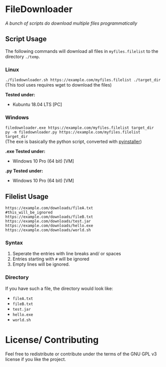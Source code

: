 # FileDownloader

_A bunch of scripts do download multiple files programmatically_

## Script Usage

The following commands will download all files in `myfiles.filelist` to the directory `./temp`.

### Linux

`./filedownloader.sh https://example.com/myfiles.filelist ./target_dir`<br>
(This tool uses requires wget to download the files)

**Tested under:**

- Kubuntu 18.04 LTS \[PC\]

### Windows

`filedownloader.exe https://example.com/myfiles.filelist target_dir`<br>
`py -m filedownloader.py https://example.com/myfiles.filelist target_dir`<br>
(The exe is basically the python script, converted with [pyinstaller](https://www.pyinstaller.org))

**.exe Tested under:**

- Windows 10 Pro (64 bit) \[VM\]


**.py Tested under:**

- Windows 10 Pro (64 bit) \[VM\]

## Filelist Usage

```
https://example.com/downloads/fileA.txt
#this_will_be_ignored
https://example.com/downloads/fileB.txt
https://example.com/downloads/test.jar
https://example.com/downloads/hello.exe
https://example.com/downloads/world.sh
```

### Syntax

1. Seperate the entries with line breaks and/ or spaces
2. Entries starting with `#` will be ignored
3. Empty lines will be ignored.

### Directory

If you have such a file, the directory would look like:

- `fileA.txt`
- `fileB.txt`
- `test.jar`
- `hello.exe`
- `world.sh`

# License/ Contributing

Feel free to redistribute or contribute under the terms of the GNU GPL v3 license if you like the project.
